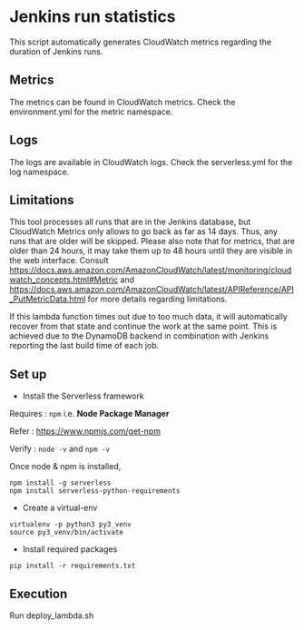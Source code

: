 <!--- Licensed to the Apache Software Foundation (ASF) under one -->
<!--- or more contributor license agreements.  See the NOTICE file -->
<!--- distributed with this work for additional information -->
<!--- regarding copyright ownership.  The ASF licenses this file -->
<!--- to you under the Apache License, Version 2.0 (the -->
<!--- "License"); you may not use this file except in compliance -->
<!--- with the License.  You may obtain a copy of the License at -->

<!---   http://www.apache.org/licenses/LICENSE-2.0 -->

<!--- Unless required by applicable law or agreed to in writing, -->
<!--- software distributed under the License is distributed on an -->
<!--- "AS IS" BASIS, WITHOUT WARRANTIES OR CONDITIONS OF ANY -->
<!--- KIND, either express or implied.  See the License for the -->
<!--- specific language governing permissions and limitations -->
<!--- under the License. -->

# Jenkins run statistics
This script automatically generates CloudWatch metrics regarding the duration of Jenkins runs.

## Metrics
The metrics can be found in CloudWatch metrics. Check the environment.yml for the metric namespace.

## Logs
The logs are available in CloudWatch logs. Check the serverless.yml for the log namespace.

## Limitations
This tool processes all runs that are in the Jenkins database, but CloudWatch Metrics only allows to go back as far as 14 days. Thus, any runs that are older will be skipped. Please also note that for metrics, that are older than 24 hours, it may take them up to 48 hours until they are visible in the web interface. Consult https://docs.aws.amazon.com/AmazonCloudWatch/latest/monitoring/cloudwatch_concepts.html#Metric and https://docs.aws.amazon.com/AmazonCloudWatch/latest/APIReference/API_PutMetricData.html for more details regarding limitations.

If this lambda function times out due to too much data, it will automatically recover from that state and continue the work at the same point. This is achieved due to the DynamoDB backend in combination with Jenkins reporting the last build time of each job.

## Set up
- Install the Serverless framework

Requires : `npm` i.e. **Node Package Manager**

Refer : https://www.npmjs.com/get-npm

Verify : `node -v` and `npm -v`

Once node & npm is installed,
```
npm install -g serverless
npm install serverless-python-requirements
```

- Create a virtual-env
```
virtualenv -p python3 py3_venv
source py3_venv/bin/activate
```
- Install required packages
```
pip install -r requirements.txt
```

## Execution
Run deploy_lambda.sh

